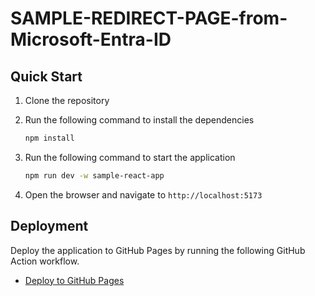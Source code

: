 # SAMPLE-REDIRECT-PAGE-from-Microsoft-Entra-ID

## Quick Start

1. Clone the repository

2. Run the following command to install the dependencies
    ```bash
    npm install
    ```
3. Run the following command to start the application
    ```bash
    npm run dev -w sample-react-app
    ```
4. Open the browser and navigate to `http://localhost:5173`

## Deployment

Deploy the application to GitHub Pages by running the following GitHub Action workflow.

- [Deploy to GitHub Pages](.github/workflows/deploy-homepage.yml)
